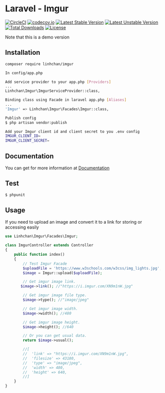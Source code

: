 Laravel - Imgur 
=======
[![CircleCI](https://circleci.com/gh/LinhChan97/Laravel-Imgur.svg?style=svg)](https://circleci.com/gh/LinhChan97/Laravel-Imgur)
[![codecov.io](https://codecov.io/gh/linhchan97/laravel-imgur/branch/master/graphs/badge.svg?branch=master)](https://codecov.io/gh/LinhChan97/Laravel-Imgur/branch/master)
[![Latest Stable Version](https://poser.pugx.org/linhchan/imgur/v/stable)](https://packagist.org/packages/linhchan/imgur)
[![Latest Unstable Version](https://poser.pugx.org/linhchan/imgur/v/unstable)](https://packagist.org/packages/linhchan/imgur)
[![Total Downloads](https://poser.pugx.org/linhchan/imgur/downloads)](https://packagist.org/packages/linhchan/imgur)
[![License](https://poser.pugx.org/linhchan/imgur/license)](https://packagist.org/packages/linhchan/imgur)



Note that this is a demo version

Installation
------------

```bash
composer require linhchan/imgur
```

```bash
In config/app.php

Add service provider to your app.php [Providers]
...
Linhchan\Imgur\ImgurServiceProvider::class,

Binding class using Facade in laravel app.php [Aliases]
...
'Imgur' => Linhchan\Imgur\Facades\Imgur::class,
```

```bash
Publish config 
$ php artisan vendor:publish
```

```bash
Add your Imgur client id and client secret to you .env config
IMGUR_CLIENT_ID=
IMGUR_CLIENT_SECRET=
```
Documentation
------------
You can get for more information at [Documentation](https://packagist.org/packages/linhchan/imgur)

Test
------------

```bash
$ phpunit
```


Usage
-----

If you need to upload an image and convert it to a link for storing or accessing easily

```php
use Linhchan\Imgur\Facades\Imgur;

class ImgurController extends Controller
{
    public function index()
    {
        // Test Imgur Facade
        $uploadFile = 'https://www.w3schools.com/w3css/img_lights.jpg';
        $image = Imgur::upload($uploadFile);

        // Get imgur image link.
       $image->link(); //"https://i.imgur.com/XN9m1nW.jpg"

        // Get imgur image file type.
        $image->type(); //"image/jpeg"

        // Get imgur image width.
        $image->width(); //480

        // Get imgur image height.
        $image->height(); //640

        // Or you can get usual data.
        return $image->usual();

        //[
        //  'link' => "https://i.imgur.com/XN9m1nW.jpg",
        //  'filesize' => 43180,
        //  'type' => "image/jpeg",
        //  'width' => 480,
        //  'height' => 640,
        //]
    }
}

